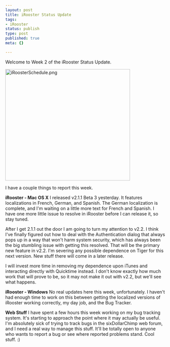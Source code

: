 ```yaml
--- 
layout: post
title: iRooster Status Update
tags: 
- iRooster
status: publish
type: post
published: true
meta: {}

---
```

Welcome to Week 2 of the iRooster Status Update.

  <img alt="iRoosterSchedule.png" src="http://www.brethorsting.com/mt3/archives/images/iRoosterSchedule.png" width="393" height="351" />

  I have a couple things to report this week.

  <b>iRooster - Mac OS X</b>
  I released v2.1.1 Beta 3 yesterday. It features localizations in French, German, and Spanish. The German localization is complete, and I'm waiting on a little more text for French and Spanish. I have one more little issue to resolve in iRooster before I can release it, so stay tuned.

  After I get 2.1.1 out the door I am going to turn my attention to v2.2. I think I've finally figured out how to deal with the Authentication dialog that always pops up in a way that won't harm system security, which has always been the big stumbling issue with getting this resolved. That will be the primary new feature in v2.2. I'm severing any possible dependence on Tiger for this next version. New stuff there will come in a later release.

  I will invest more time in removing my dependence upon iTunes and interacting directly with Quicktime instead. I don't know exactly how much work that will prove to be, so it may not make it out with v2.2, but we'll see what happens.

  <b>iRooster - Windows</b>
  No real updates here this week, unfortunately. I haven't had enough time to work on this between getting the localized versions of iRooster working correctly, my day job, and the Bug Tracker.

  <b>Web Stuff</b>
  I have spent a few hours this week working on my bug tracking system. It's starting to approach the point where it may actually be useful. I'm absolutely sick of trying to track bugs in the sixDollarChimp web forum, and I need a real way to manage this stuff. It'll be totally open to anyone who wants to report a bug or see where reported problems stand. Cool stuff. :)
